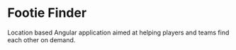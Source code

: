 # Footie Finder
 Location based Angular application aimed at helping players and teams find each other on demand.
